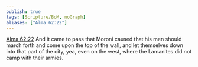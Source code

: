 ```yaml
---
publish: true
tags: [Scripture/BoM, noGraph]
aliases: ["Alma 62:22"]
---
```

[Alma 62:22](https://churchofjesuschrist.org/study/scriptures/bofm/alma/62?lang=eng&id=p22#p22) And it came to pass that Moroni caused that his men should march forth and come upon the top of the wall, and let themselves down into that part of the city, yea, even on the west, where the Lamanites did not camp with their armies.
